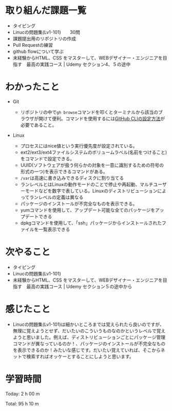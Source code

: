 # 取り組んだ課題一覧
- タイピング
- Linucの問題集(Lv1-101)　　30問
- 課題提出用のリポジトリの作成
- Pull Requestの練習
- github flowについて学ぶ
- 未経験からHTML、CSS をマスターして、WEBデザイナー・エンジニアを目指す　最高の実践コース | Udemy セクション4、５の途中

# わかったこと

- Git
  - リポジトリの中で`gh browse`コマンドを叩くとターミナルから該当のブラウザが開けて便利。コマンドを使用するには[GitHub CLIの設定方法](https://zenn.dev/krabben16/articles/setup-github-cli-for-mac)が必要であること。

- Linux
  - プロセスにはnice値という実行優先度が設定されている。
  - ext2/ext3/ext4ファイルシステムのボリュームラベル(名前をつけること)をコマンドで設定できる。
  - UUID(ソフトウェアが扱う何らかの対象を一意に識別するための符号の形式の一つ)を表示できるコマンドがある。
  - `/var`は高速に書き込みできるディスクに割り当てる
  - ランレベルとはLinuxの動作モードのことで停止や再起動、マルチユーザーモードなどを数字で表している。Linuxのディストリビューションによってランレベルの定義は異なる
  - パッケージのインストールが不完全なものを表示できる。
  - yumコマンドを使用して、アップデート可能な全てのパッケージをアップデートできる
  - dpkgコマンドを使用して、「ssh」パッケージからインストールされたファイルを一覧表示できる

# 次やること
- タイピング
- Linucの問題集(Lv1-101)
- 未経験からHTML、CSS をマスターして、WEBデザイナー・エンジニアを目指す　最高の実践コース | Udemy セクション５の途中から

# 感じたこと
- Linucの問題集(Lv1-101)は細かいところまでは覚えられたら良いのですが、無理に覚えようとせず、だいたいのこういうものなのかというレベルで覚えようと思いました。例えば、ディストリビューションごとにパッケージ管理コマンドが異なっているのか！、パッケージのインストールが不完全なものを表示できるのか！みたいな感じです。だいたい覚えていれば、そこからネットで検索すればオッケーとすることにしようと思います。


# 学習時間
Today: 2 h 00 m

Total: 95 h 10 m
